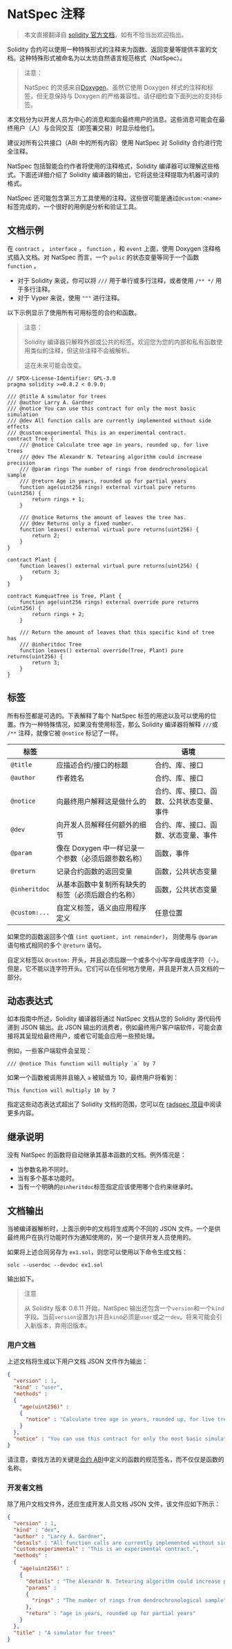 # NatSpec 注释

> 本文直接翻译自 [solidity 官方文档](https://docs.soliditylang.org/en/latest/natspec-format.html)，如有不恰当出欢迎指出。

Solidity 合约可以使用一种特殊形式的注释来为函数、返回变量等提供丰富的文档。这种特殊形式被命名为以太坊自然语言规范格式（NatSpec）。

> 注意：
>
> NatSpec 的灵感来自[Doxygen](https://en.wikipedia.org/wiki/Doxygen)。虽然它使用 Doxygen 样式的注释和标签，但无意保持与 Doxygen 的严格兼容性。请仔细检查下面列出的支持标签。

本文档分为以开发人员为中心的消息和面向最终用户的消息。这些消息可能会在最终用户（人）与合同交互（即签署交易）时显示给他们。

建议对所有公共接口（ABI 中的所有内容）使用 NatSpec 对 Solidity 合约进行完全注释。

NatSpec 包括智能合约作者将使用的注释格式，Solidity 编译器可以理解这些格式。下面还详细介绍了 Solidity 编译器的输出，它将这些注释提取为机器可读的格式。

NatSpec 还可能包含第三方工具使用的注释。这些很可能是通过`@custom:<name>`标签完成的，一个很好的用例是分析和验证工具。

## 文档示例

在 `contract` ， `interface` ， `function` ，和 `event` 上面，使用 Doxygen 注释格式插入文档。对 NatSpec 而言，一个 `pulic` 的状态变量等同于一个函数 `function` 。

- 对于 Solidity 来说，你可以将 `///` 用于单行或多行注释，或者使用 `/** */` 用于多行注释。
- 对于 Vyper 来说，使用 `"""` 进行注释。

以下示例显示了使用所有可用标签的合约和函数。

> 注意：
>
> Solidity 编译器只解释外部或公共的标签。欢迎您为您的内部和私有函数使用类似的注释，但这些注释不会被解析。
>
> 这在未来可能会改变。

```solidity
// SPDX-License-Identifier: GPL-3.0
pragma solidity >=0.8.2 < 0.9.0;

/// @title A simulator for trees
/// @author Larry A. Gardner
/// @notice You can use this contract for only the most basic simulation
/// @dev All function calls are currently implemented without side effects
/// @custom:experimental This is an experimental contract.
contract Tree {
    /// @notice Calculate tree age in years, rounded up, for live trees
    /// @dev The Alexandr N. Tetearing algorithm could increase precision
    /// @param rings The number of rings from dendrochronological sample
    /// @return Age in years, rounded up for partial years
    function age(uint256 rings) external virtual pure returns (uint256) {
        return rings + 1;
    }

    /// @notice Returns the amount of leaves the tree has.
    /// @dev Returns only a fixed number.
    function leaves() external virtual pure returns(uint256) {
        return 2;
    }
}

contract Plant {
    function leaves() external virtual pure returns(uint256) {
        return 3;
    }
}

contract KumquatTree is Tree, Plant {
    function age(uint256 rings) external override pure returns (uint256) {
        return rings + 2;
    }

    /// Return the amount of leaves that this specific kind of tree has
    /// @inheritdoc Tree
    function leaves() external override(Tree, Plant) pure returns(uint256) {
        return 3;
    }
}
```



## 标签

所有标签都是可选的。下表解释了每个 NatSpec 标签的用途以及可以使用的位置。作为一种特殊情况，如果没有使用标签，那么 Solidity 编译器将解释 `///`或 `/**` 注释，就像它被 `@notice` 标记了一样。

| 标签          |                                                     | 语境                                     |
| ------------- | --------------------------------------------------- | ---------------------------------------- |
| `@title`      | 应描述合约/接口的标题                               | 合约、库、接口                           |
| `@author`     | 作者姓名                                            | 合约、库、接口                           |
| `@notice`     | 向最终用户解释这是做什么的                          | 合约、库、接口、函数、公共状态变量、事件 |
| `@dev`        | 向开发人员解释任何额外的细节                        | 合约、库、接口、函数、状态变量、事件     |
| `@param`      | 像在 Doxygen 中一样记录一个参数（必须后跟参数名称） | 函数，事件                               |
| `@return`     | 记录合约函数的返回变量                              | 函数，公共状态变量                       |
| `@inheritdoc` | 从基本函数中复制所有缺失的标签（必须后跟合约名称）  | 函数，公共状态变量                       |
| `@custom:...` | 自定义标签，语义由应用程序定义                      | 任意位置                                 |

如果您的函数返回多个值 `(int quotient, int remainder)`， 则使用与 `@param` 语句格式相同的多个 `@return` 语句。

自定义标签以 `@custom:` 开头，并且必须后跟一个或多个小写字母或连字符（\-）。但是，它不能以连字符开头。它们可以在任何地方使用，并且是开发人员文档的一部分。

## 动态表达式

如本指南中所述，Solidity 编译器将通过 NatSpec 文档从您的 Solidity 源代码传递到 JSON 输出。此 JSON 输出的消费者，例如最终用户客户端软件，可能会直接将其呈现给最终用户，或者它可能会应用一些预处理。

例如，一些客户端软件会呈现：

```
/// @notice This function will multiply `a` by 7
```

如果一个函数被调用并且输入 `a` 被赋值为 10，最终用户将看到：

```
This function will multiply 10 by 7
```



指定这些动态表达式超出了 Solidity 文档的范围，您可以在 [radspec 项目](https://github.com/aragon/radspec)中阅读更多内容。

## 继承说明

没有 NatSpec 的函数将自动继承其基本函数的文档。例外情况是：

- 当参数名称不同时。
- 当有多个基本功能时。
- 当有一个明确的`@inheritdoc`标签指定应该使用哪个合约来继承时。



## 文档输出

当被编译器解析时，上面示例中的文档将生成两个不同的 JSON 文件。一个是供最终用户在执行功能时作为通知使用的，另一个是供开发人员使用的。

如果将上述合同另存为 `ex1.sol`，则您可以使用以下命令生成文档：

```
solc --userdoc --devdoc ex1.sol
```

输出如下。



> 注意
>
> 从 Solidity 版本 0.6.11 开始，NatSpec 输出还包含一个`version`和一个`kind`字段。当前`version`设置为`1`并且`kind`必须是`user`或之一`dev`。将来可能会引入新版本，弃用旧版本。



### 用户文档

上述文档将生成以下用户文档 JSON 文件作为输出：



```json
{
  "version" : 1,
  "kind" : "user",
  "methods" :
  {
    "age(uint256)" :
    {
      "notice" : "Calculate tree age in years, rounded up, for live trees"
    }
  },
  "notice" : "You can use this contract for only the most basic simulation"
}
```

请注意，查找方法的关键是[合约 ABI](https://docs.soliditylang.org/en/latest/abi-spec.html#abi-function-selector)中定义的函数的规范签名，而不仅仅是函数的名称。

### 开发者文档

除了用户文档文件外，还应生成开发人员文档 JSON 文件，该文件应如下所示：



```json
{
  "version" : 1,
  "kind" : "dev",
  "author" : "Larry A. Gardner",
  "details" : "All function calls are currently implemented without side effects",
  "custom:experimental" : "This is an experimental contract.",
  "methods" :
  {
    "age(uint256)" :
    {
      "details" : "The Alexandr N. Tetearing algorithm could increase precision",
      "params" :
      {
        "rings" : "The number of rings from dendrochronological sample"
      },
      "return" : "age in years, rounded up for partial years"
    }
  },
  "title" : "A simulator for trees"
}
```